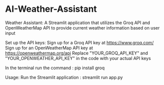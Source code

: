 # AI-Weather-Assistant
Weather Assistant: A Streamlit application that utilizes the Groq API and OpenWeatherMap API to provide current weather information based on user input

Set up the API keys:
Sign up for a Groq API key at https://www.groq.com/
Sign up for an OpenWeatherMap API key at https://openweathermap.org/api
Replace "YOUR_GROQ_API_KEY" and "YOUR_OPENWEATHER_API_KEY" in the code with your actual API keys

In the terminal run the command : pip install groq

Usage:
Run the Streamlit application : streamlit run app.py
